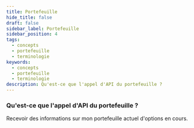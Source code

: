```yaml
---
title: Portefeuille
hide_title: false
draft: false
sidebar_label: Portefeuille
sidebar_position: 4
tags:
  - concepts
  - portefeuille
  - terminologie
keywords:
  - concepts
  - portefeuille
  - terminologie
description: Qu'est-ce que l'appel d'API du portefeuille ?
---
```


### Qu'est-ce que l'appel d'API du portefeuille ?

Recevoir des informations sur mon portefeuille actuel d'options en cours.
